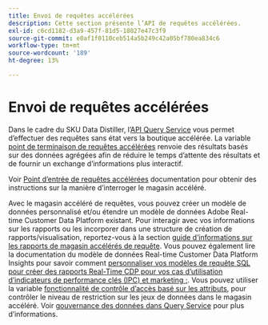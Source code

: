 ```yaml
---
title: Envoi de requêtes accélérées
description: Cette section présente l’API de requêtes accélérées.
exl-id: c6cd1182-d3a9-457f-81d5-18027e47c3f9
source-git-commit: e0af1f0110ceb514a5b249c42a05bf780ea834c6
workflow-type: tm+mt
source-wordcount: '189'
ht-degree: 13%

---
```


# Envoi de requêtes accélérées

Dans le cadre du SKU Data Distiller, l’[API Query Service](https://developer.adobe.com/experience-platform-apis/references/query-service/) vous permet d’effectuer des requêtes sans état vers la boutique accélérée. La variable [point de terminaison de requêtes accélérées](https://developer.adobe.com/experience-platform-apis/references/query-service/#tag/Accelerated-Queries) renvoie des résultats basés sur des données agrégées afin de réduire le temps d’attente des résultats et de fournir un exchange d’informations plus interactif.

Voir [Point d’entrée de requêtes accélérées](../../api/accelerated-queries.md) documentation pour obtenir des instructions sur la manière d’interroger le magasin accéléré.

Avec le magasin accéléré de requêtes, vous pouvez créer un modèle de données personnalisé et/ou étendre un modèle de données Adobe Real-time Customer Data Platform existant. Pour interagir avec vos informations sur les rapports ou les incorporer dans une structure de création de rapports/visualisation, reportez-vous à la section [guide d’informations sur les rapports de magasin accélérés de requête](./reporting-insights-data-model.md). Vous pouvez également lire la documentation du modèle de données Real-time Customer Data Platform Insights pour savoir comment [personnaliser vos modèles de requête SQL pour créer des rapports Real-Time CDP pour vos cas d’utilisation d’indicateurs de performance clés (IPC) et marketing ;](../../../dashboards/data-models/cdp-insights-data-model-b2c.md). Vous pouvez utiliser la variable [fonctionnalité de contrôle d’accès basé sur les attributs](../../../access-control/abac/overview.md), pour contrôler le niveau de restriction sur les jeux de données dans le magasin accéléré. Voir [gouvernance des données dans Query Service](../../data-governance/overview.md#create-field-based-access-restrictions-on-accelerated-datasets)
pour plus d’informations.
